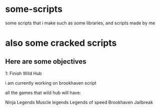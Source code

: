 # some-scripts
some scripts that i make such as some libraries, and scripts made by me

# also some cracked scripts

## Here are some objectives
1: Finish Wild Hub

i am currently working on brookhaven script

all the games that wild hub will have:

Ninja Legends
Muscle legends
Legends of speed
Brookhaven
Jailbreak
